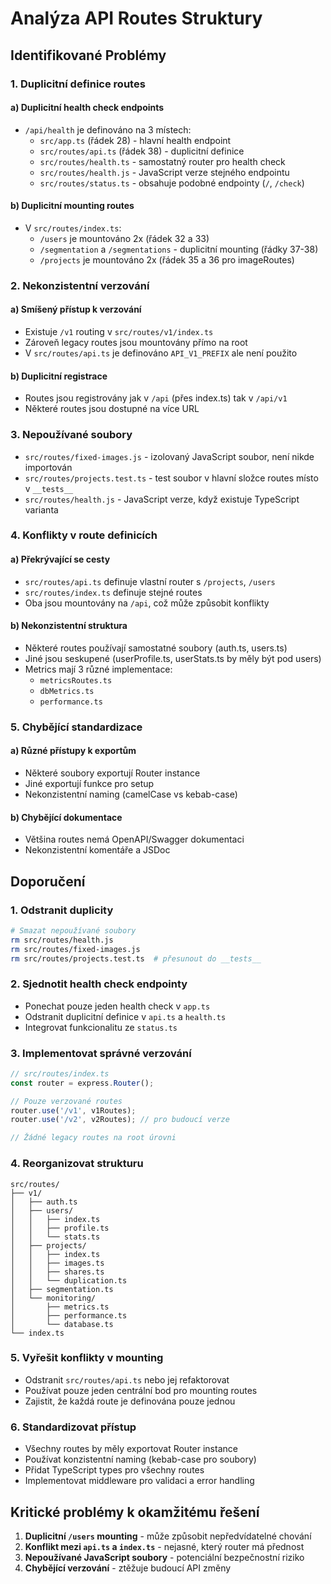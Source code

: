 # Analýza API Routes Struktury

## Identifikované Problémy

### 1. Duplicitní definice routes

#### a) Duplicitní health check endpoints
- `/api/health` je definováno na 3 místech:
  - `src/app.ts` (řádek 28) - hlavní health endpoint
  - `src/routes/api.ts` (řádek 38) - duplicitní definice
  - `src/routes/health.ts` - samostatný router pro health check
  - `src/routes/health.js` - JavaScript verze stejného endpointu
  - `src/routes/status.ts` - obsahuje podobné endpointy (`/`, `/check`)

#### b) Duplicitní mounting routes
- V `src/routes/index.ts`:
  - `/users` je mountováno 2x (řádek 32 a 33)
  - `/segmentation` a `/segmentations` - duplicitní mounting (řádky 37-38)
  - `/projects` je mountováno 2x (řádek 35 a 36 pro imageRoutes)

### 2. Nekonzistentní verzování

#### a) Smíšený přístup k verzování
- Existuje `/v1` routing v `src/routes/v1/index.ts`
- Zároveň legacy routes jsou mountovány přímo na root
- V `src/routes/api.ts` je definováno `API_V1_PREFIX` ale není použito

#### b) Duplicitní registrace
- Routes jsou registrovány jak v `/api` (přes index.ts) tak v `/api/v1`
- Některé routes jsou dostupné na více URL

### 3. Nepoužívané soubory

- `src/routes/fixed-images.js` - izolovaný JavaScript soubor, není nikde importován
- `src/routes/projects.test.ts` - test soubor v hlavní složce routes místo v `__tests__`
- `src/routes/health.js` - JavaScript verze, když existuje TypeScript varianta

### 4. Konflikty v route definicích

#### a) Překrývající se cesty
- `src/routes/api.ts` definuje vlastní router s `/projects`, `/users`
- `src/routes/index.ts` definuje stejné routes
- Oba jsou mountovány na `/api`, což může způsobit konflikty

#### b) Nekonzistentní struktura
- Některé routes používají samostatné soubory (auth.ts, users.ts)
- Jiné jsou seskupené (userProfile.ts, userStats.ts by měly být pod users)
- Metrics mají 3 různé implementace:
  - `metricsRoutes.ts`
  - `dbMetrics.ts`
  - `performance.ts`

### 5. Chybějící standardizace

#### a) Různé přístupy k exportům
- Některé soubory exportují Router instance
- Jiné exportují funkce pro setup
- Nekonzistentní naming (camelCase vs kebab-case)

#### b) Chybějící dokumentace
- Většina routes nemá OpenAPI/Swagger dokumentaci
- Nekonzistentní komentáře a JSDoc

## Doporučení

### 1. Odstranit duplicity
```bash
# Smazat nepoužívané soubory
rm src/routes/health.js
rm src/routes/fixed-images.js
rm src/routes/projects.test.ts  # přesunout do __tests__
```

### 2. Sjednotit health check endpointy
- Ponechat pouze jeden health check v `app.ts`
- Odstranit duplicitní definice v `api.ts` a `health.ts`
- Integrovat funkcionalitu ze `status.ts`

### 3. Implementovat správné verzování
```typescript
// src/routes/index.ts
const router = express.Router();

// Pouze verzované routes
router.use('/v1', v1Routes);
router.use('/v2', v2Routes); // pro budoucí verze

// Žádné legacy routes na root úrovni
```

### 4. Reorganizovat strukturu
```
src/routes/
├── v1/
│   ├── auth.ts
│   ├── users/
│   │   ├── index.ts
│   │   ├── profile.ts
│   │   └── stats.ts
│   ├── projects/
│   │   ├── index.ts
│   │   ├── images.ts
│   │   ├── shares.ts
│   │   └── duplication.ts
│   ├── segmentation.ts
│   └── monitoring/
│       ├── metrics.ts
│       ├── performance.ts
│       └── database.ts
└── index.ts
```

### 5. Vyřešit konflikty v mounting
- Odstranit `src/routes/api.ts` nebo jej refaktorovat
- Používat pouze jeden centrální bod pro mounting routes
- Zajistit, že každá route je definována pouze jednou

### 6. Standardizovat přístup
- Všechny routes by měly exportovat Router instance
- Používat konzistentní naming (kebab-case pro soubory)
- Přidat TypeScript types pro všechny routes
- Implementovat middleware pro validaci a error handling

## Kritické problémy k okamžitému řešení

1. **Duplicitní `/users` mounting** - může způsobit nepředvídatelné chování
2. **Konflikt mezi `api.ts` a `index.ts`** - nejasné, který router má přednost
3. **Nepoužívané JavaScript soubory** - potenciální bezpečnostní riziko
4. **Chybějící verzování** - ztěžuje budoucí API změny